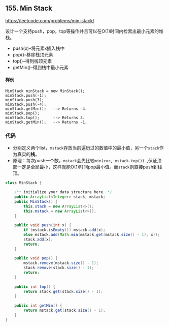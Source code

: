 ## 155. Min Stack

https://leetcode.com/problems/min-stack/

设计一个支持push，pop，top等操作并且可以在O(1)时间内检索出最小元素的堆栈。

- push(x)–将元素x插入栈中
- pop()–移除栈顶元素
- top()–得到栈顶元素
- getMin()–得到栈中最小元素

#### 样例

```
MinStack minStack = new MinStack();
minStack.push(-1);
minStack.push(3);
minStack.push(-4);
minStack.getMin();   --> Returns -4.
minStack.pop();
minStack.top();      --> Returns 3.
minStack.getMin();   --> Returns -1.
```

### 代码

- 分别定义两个list，`mstack`存放当前遍历过的数值中的最小值，另一个`stack`作为真实的**栈**。
- 原理：每次push一个数，`mstack`会先比较`min(cur, mstack.top()) `,保证顶部一定是全局最小，这样就能O(1)时间pop最小值。而`stack`则直接push到栈顶。

```java
class MinStack {

    /** initialize your data structure here. */
    public ArrayList<Integer> stack, mstack;
    public MinStack() {
        this.stack = new ArrayList<>();
        this.mstack = new ArrayList<>();
    }
    
    public void push(int x) {
        if (mstack.isEmpty()) mstack.add(x);
        else mstack.add(Math.min(mstack.get(mstack.size() - 1), x));
        stack.add(x);
        return;
    }
    
    public void pop() {
        mstack.remove(mstack.size() - 1);
        stack.remove(stack.size() - 1);
        return;
    }
    
    public int top() {
        return stack.get(stack.size() - 1);
    }
    
    public int getMin() {
        return mstack.get(stack.size() - 1);
    }
}
```

